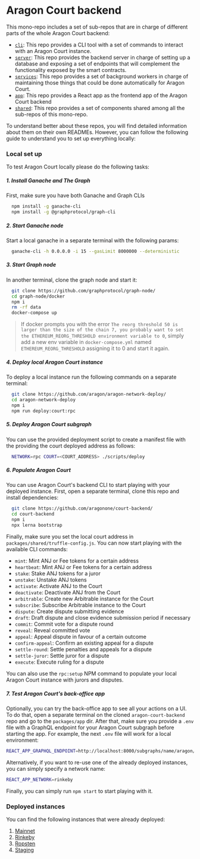 # Aragon Court backend

This mono-repo includes a set of sub-repos that are in charge of different parts of the whole Aragon Court backend:
- [`cli`](./packages/cli): This repo provides a CLI tool with a set of commands to interact with an Aragon Court instance.
- [`server`](./packages/server): This repo provides the backend server in charge of setting up a database and exposing a set of endpoints that will complement the functionality exposed by the smart contracts.
- [`services`](./packages/services): This repo provides a set of background workers in charge of maintaining those things that could be done automatically for Aragon Court.
- [`app`](./packages/app): This repo provides a React app as the frontend app of the Aragon Court backend
- [`shared`](./packages/shared): This repo provides a set of components shared among all the sub-repos of this mono-repo.

To understand better about these repos, you will find detailed information about them on their own READMEs.
However, you can follow the following guide to understand you to set up everything locally:

### Local set up

To test Aragon Court locally please do the following tasks:

##### 1. Install Ganache and The Graph
First, make sure you have both Ganache and Graph CLIs
 
```bash
  npm install -g ganache-cli
  npm install -g @graphprotocol/graph-cli
```

##### 2. Start Ganache node
Start a local ganache in a separate terminal with the following params:

```bash
  ganache-cli -h 0.0.0.0 -i 15 --gasLimit 8000000 --deterministic
```

##### 3. Start Graph node
In another terminal, clone the graph node and start it:

```bash
  git clone https://github.com/graphprotocol/graph-node/
  cd graph-node/docker
  npm i
  rm -rf data
  docker-compose up
```

> If docker prompts you with the error `The reorg threshold 50 is larger than the size of the chain 7, you probably want to set the ETHEREUM_REORG_THRESHOLD environment variable to 0`, 
  simply add a new env variable in `docker-compose.yml` named `ETHEREUM_REORG_THRESHOLD` assigning it to 0 and start it again.

##### 4. Deploy local Aragon Court instance
To deploy a local instance run the following commands on a separate terminal:

```bash
  git clone https://github.com/aragon/aragon-network-deploy/
  cd aragon-network-deploy
  npm i
  npm run deploy:court:rpc
```

##### 5. Deploy Aragon Court subgraph
You can use the provided deployment script to create a manifest file with the providing the court deployed address as follows:

```bash
  NETWORK=rpc COURT=<COURT_ADDRESS> ./scripts/deploy
``` 

##### 6. Populate Aragon Court
You can use Aragon Court's backend CLI to start playing with your deployed instance.
First, open a separate terminal, clone this repo and install dependencies:

```bash
  git clone https://github.com/aragonone/court-backend/
  cd court-backend
  npm i
  npx lerna bootstrap
```

Finally, make sure you set the local court address in `packages/shared/truffle-config.js`.
You can now start playing with the available CLI commands:

- `mint`: Mint ANJ or Fee tokens for a certain address
- `heartbeat`: Mint ANJ or Fee tokens for a certain address
- `stake`: Stake ANJ tokens for a juror
- `unstake`: Unstake ANJ tokens
- `activate`: Activate ANJ to the Court
- `deactivate`: Deactivate ANJ from the Court
- `arbitrable`: Create new Arbitrable instance for the Court
- `subscribe`: Subscribe Arbitrable instance to the Court
- `dispute`: Create dispute submitting evidence
- `draft`: Draft dispute and close evidence submission period if necessary
- `commit`: Commit vote for a dispute round
- `reveal`: Reveal committed vote
- `appeal`: Appeal dispute in favour of a certain outcome
- `confirm-appeal`: Confirm an existing appeal for a dispute
- `settle-round`: Settle penalties and appeals for a dispute
- `settle-juror`: Settle juror for a dispute
- `execute`: Execute ruling for a dispute

You can also use the `rpc:setup` NPM command to populate your local Aragon Court instance with jurors and disputes.

##### 7. Test Aragon Court's back-office app 

Optionally, you can try the back-office app to see all your actions on a UI. 
To do that, open a separate terminal on the cloned `aragon-court-backend` repo and go to the `packages/app` dir.
After that, make sure you provide a `.env` file with a GraphQL endpoint for your Aragon Court subgraph before starting the app.
For example, the next `.env` file will work for a local environment:

```bash
REACT_APP_GRAPHQL_ENDPOINT=http://localhost:8000/subgraphs/name/aragon/aragon-court-rpc
```

Alternatively, if you want to re-use one of the already deployed instances, you can simply specify a network name:

```bash
REACT_APP_NETWORK=rinkeby
```

Finally, you can simply run `npm start` to start playing with it.

### Deployed instances

You can find the following instances that were already deployed:

1. [Mainnet](https://aragon-court.firebaseapp.com/)
2. [Rinkeby](https://aragon-court-rinkeby.firebaseapp.com/)
3. [Ropsten](https://aragon-court-ropsten.firebaseapp.com/)
4. [Staging](https://aragon-court-staging.firebaseapp.com/)

